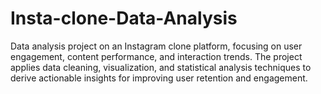 # Insta-clone-Data-Analysis
Data analysis project on an Instagram clone platform, focusing on user engagement, content performance, and interaction trends. The project applies data cleaning, visualization, and statistical analysis techniques to derive actionable insights for improving user retention and engagement.
